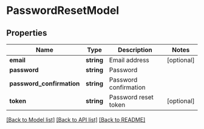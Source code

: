 # PasswordResetModel

## Properties
Name | Type | Description | Notes
------------ | ------------- | ------------- | -------------
**email** | **string** | Email address | [optional] 
**password** | **string** | Password | 
**password_confirmation** | **string** | Password confirmation | 
**token** | **string** | Password reset token | [optional] 

[[Back to Model list]](../README.md#documentation-for-models) [[Back to API list]](../README.md#documentation-for-api-endpoints) [[Back to README]](../README.md)



